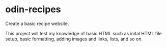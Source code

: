 # odin-recipes

Create a basic recipe website. 

This project will test my knowledge of basic HTML such as inital HTML file setup, basic formatting, adding images and links, lists, and so on.